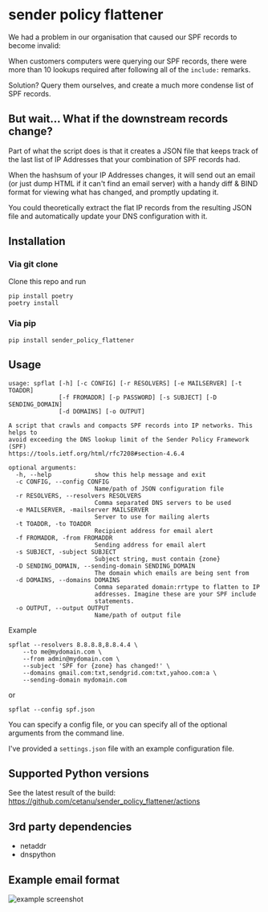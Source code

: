 # sender policy flattener

We had a problem in our organisation that caused our SPF records to become invalid:

When customers computers were querying our SPF records, there were more than 10 lookups required after following all of the ``include:`` remarks.

Solution? Query them ourselves, and create a much more condense list of SPF records.

## But wait... What if the downstream records change?

Part of what the script does is that it creates a JSON file that keeps track of the last list of IP Addresses that your combination of SPF records had.

When the hashsum of your IP Addresses changes, it will send out an email (or just dump HTML if it can't find an email server) with a handy diff & BIND format for viewing what has changed, and promptly updating it.

You could theoretically extract the flat IP records from the resulting JSON file and automatically update your DNS configuration with it.

## Installation

### Via git clone

Clone this repo and run

```shell
pip install poetry
poetry install
```

### Via pip

```shell
pip install sender_policy_flattener
```

## Usage

```shell
usage: spflat [-h] [-c CONFIG] [-r RESOLVERS] [-e MAILSERVER] [-t TOADDR]
              [-f FROMADDR] [-p PASSWORD] [-s SUBJECT] [-D SENDING_DOMAIN]
              [-d DOMAINS] [-o OUTPUT]

A script that crawls and compacts SPF records into IP networks. This helps to
avoid exceeding the DNS lookup limit of the Sender Policy Framework (SPF)
https://tools.ietf.org/html/rfc7208#section-4.6.4

optional arguments:
  -h, --help            show this help message and exit
  -c CONFIG, --config CONFIG
                        Name/path of JSON configuration file
  -r RESOLVERS, --resolvers RESOLVERS
                        Comma separated DNS servers to be used
  -e MAILSERVER, -mailserver MAILSERVER
                        Server to use for mailing alerts
  -t TOADDR, -to TOADDR
                        Recipient address for email alert
  -f FROMADDR, -from FROMADDR
                        Sending address for email alert
  -s SUBJECT, -subject SUBJECT
                        Subject string, must contain {zone}
  -D SENDING_DOMAIN, --sending-domain SENDING_DOMAIN
                        The domain which emails are being sent from
  -d DOMAINS, --domains DOMAINS
                        Comma separated domain:rrtype to flatten to IP
                        addresses. Imagine these are your SPF include
                        statements.
  -o OUTPUT, --output OUTPUT
                        Name/path of output file
```

Example

```shell
spflat --resolvers 8.8.8.8,8.8.4.4 \
    --to me@mydomain.com \
    --from admin@mydomain.com \
    --subject 'SPF for {zone} has changed!' \
    --domains gmail.com:txt,sendgrid.com:txt,yahoo.com:a \
    --sending-domain mydomain.com
```

or

```shell
spflat --config spf.json
```

You can specify a config file, or you can specify all of the optional arguments from the command line.

I've provided a ``settings.json`` file with an example configuration file.

## Supported Python versions

See the latest result of the build: <https://github.com/cetanu/sender_policy_flattener/actions>

## 3rd party dependencies

* netaddr
* dnspython

## Example email format

![example screenshot](https://raw.githubusercontent.com/cetanu/sender_policy_flattener/master/example/email_example.png)
